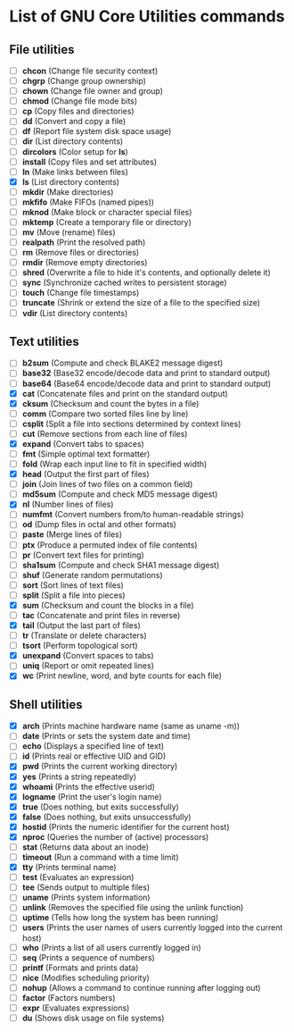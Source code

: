 # List of GNU Core Utilities commands

## File utilities
- [ ] **chcon** (Change file security context)
- [ ] **chgrp** (Change group ownership)
- [ ] **chown** (Change file owner and group)
- [ ] **chmod** (Change file mode bits)
- [ ] **cp** (Copy files and directories)
- [ ] **dd** (Convert and copy a file)
- [ ] **df** (Report file system disk space usage)
- [ ] **dir** (List directory contents)
- [ ] **dircolors** (Color setup for **ls**)
- [ ] **install** (Copy files and set attributes)
- [ ] **ln** (Make links between files)
- [X] **ls** (List directory contents)
- [ ] **mkdir** (Make directories)
- [ ] **mkfifo** (Make FIFOs (named pipes))
- [ ] **mknod** (Make block or character special files)
- [ ] **mktemp** (Create a temporary file or directory)
- [ ] **mv** (Move (rename) files)
- [ ] **realpath** (Print the resolved path)
- [ ] **rm** (Remove files or directories)
- [ ] **rmdir** (Remove empty directories)
- [ ] **shred** (Overwrite a file to hide it's contents, and optionally delete it)
- [ ] **sync** (Synchronize cached writes to persistent storage)
- [ ] **touch** (Change file timestamps)
- [ ] **truncate** (Shrink or extend the size of a file to the specified size)
- [ ] **vdir** (List directory contents)

## Text utilities
- [ ] **b2sum** (Compute and check BLAKE2 message digest)
- [ ] **base32** (Base32 encode/decode data and print to standard output)
- [ ] **base64** (Base64 encode/decode data and print to standard output)
- [X] **cat** (Concatenate files and print on the standard output)
- [X] **cksum** (Checksum and count the bytes in a file)
- [ ] **comm** (Compare two sorted files line by line)
- [ ] **csplit** (Split a file into sections determined by context lines)
- [ ] **cut** (Remove sections from each line of files)
- [X] **expand** (Convert tabs to spaces)
- [ ] **fmt** (Simple optimal text formatter)
- [ ] **fold** (Wrap each input line to fit in specified width)
- [X] **head** (Output the first part of files)
- [ ] **join** (Join lines of two files on a common field)
- [ ] **md5sum** (Compute and check MD5 message digest)
- [X] **nl** (Number lines of files)
- [ ] **numfmt** (Convert numbers from/to human-readable strings)
- [ ] **od** (Dump files in octal and other formats)
- [ ] **paste** (Merge lines of files)
- [ ] **ptx** (Produce a permuted index of file contents)
- [ ] **pr** (Convert text files for printing)
- [ ] **sha1sum** (Compute and check SHA1 message digest)
- [ ] **shuf** (Generate random permutations)
- [ ] **sort** (Sort lines of text files)
- [ ] **split** (Split a file into pieces)
- [X] **sum** (Checksum and count the blocks in a file)
- [ ] **tac** (Concatenate and print files in reverse)
- [X] **tail** (Output the last part of files)
- [ ] **tr** (Translate or delete characters)
- [ ] **tsort** (Perform topological sort)
- [X] **unexpand** (Convert spaces to tabs)
- [ ] **uniq** (Report or omit repeated lines)
- [X] **wc** (Print newline, word, and byte counts for each file)

## Shell utilities
- [X] **arch** (Prints machine hardware name (same as uname -m))
- [ ] **date** (Prints or sets the system date and time)
- [ ] **echo** (Displays a specified line of text)
- [ ] **id** (Prints real or effective UID and GID)
- [X] **pwd** (Prints the current working directory)
- [X] **yes** (Prints a string repeatedly)
- [X] **whoami** (Prints the effective userid)
- [X] **logname** (Print the user's login name)
- [X] **true** (Does nothing, but exits successfully)
- [X] **false** (Does nothing, but exits unsuccessfully)
- [X] **hostid** (Prints the numeric identifier for the current host)
- [X] **nproc** (Queries the number of (active) processors)
- [ ] **stat** (Returns data about an inode)
- [ ] **timeout** (Run a command with a time limit)
- [X] **tty** (Prints terminal name)
- [ ] **test** (Evaluates an expression)
- [ ] **tee** (Sends output to multiple files)
- [ ] **uname** (Prints system information)
- [ ] **unlink** (Removes the specified file using the unlink function)
- [ ] **uptime** (Tells how long the system has been running)
- [ ] **users** (Prints the user names of users currently logged into the current host)
- [ ] **who** (Prints a list of all users currently logged in)
- [ ] **seq** (Prints a sequence of numbers)
- [ ] **printf** (Formats and prints data)
- [ ] **nice** (Modifies scheduling priority)
- [ ] **nohup** (Allows a command to continue running after logging out)
- [ ] **factor** (Factors numbers)
- [ ] **expr** (Evaluates expressions)
- [ ] **du** (Shows disk usage on file systems)
